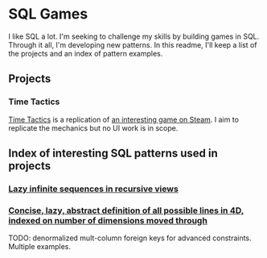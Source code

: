 # SQL Games

I like SQL a lot.  I'm seeking to challenge my skills by building games in SQL.  Through it all, I'm developing new patterns.  In this readme, I'll keep a list of the projects and an index of pattern examples.

## Projects
### Time Tactics
[Time Tactics](https://github.com/Xerandael/sql-games/blob/master/chess.sql]) is a replication of [an interesting game on Steam](https://store.steampowered.com/app/1349230/5D_Chess_With_Multiverse_Time_Travel/).  I aim to replicate the mechanics but no UI work is in scope.

## Index of interesting SQL patterns used in projects
### [Lazy infinite sequences in recursive views](https://github.com/Xerandael/sql-games/blob/4e9a34a918a6a629c2b8dae552215dc1653ec109/chess.sql#L3)

### [Concise, lazy, abstract definition of all possible lines in 4D, indexed on number of dimensions moved through](https://github.com/Xerandael/sql-games/blob/4e9a34a918a6a629c2b8dae552215dc1653ec109/chess.sql#L30-L68)

TODO: denormalized mult-column foreign keys for advanced constraints.  Multiple examples.
